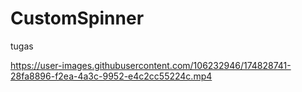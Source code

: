 # CustomSpinner
tugas


https://user-images.githubusercontent.com/106232946/174828741-28fa8896-f2ea-4a3c-9952-e4c2cc55224c.mp4

